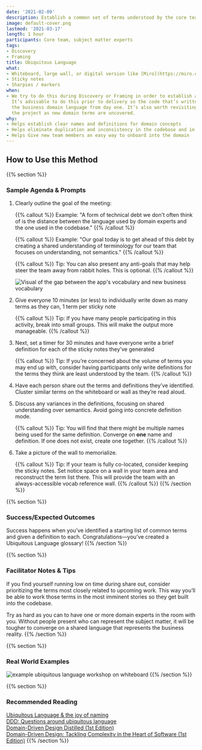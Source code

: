 ```yaml
---
date: '2021-02-09'
description: Establish a common set of terms understood by the core team
image: default-cover.png
lastmod: '2021-03-17'
length: 1 hour
participants: Core team, subject matter experts
tags:
- Discovery
- Framing
title: Ubiquitous Language
what:
- Whiteboard, large wall, or digital version like [Miro](https://miro.com/)
- Sticky notes
- Sharpies / markers
when:
- We try to do this during Discovery or Framing in order to establish a baseline vocabulary.
  It’s advisable to do this prior to delivery so the code that’s written reflects
  the business domain language from day one. It’s also worth revisiting this throughout
  the project as new domain terms are uncovered.
why:
- Helps establish clear names and definitions for domain concepts
- Helps eliminate duplication and inconsistency in the codebase and in team conversations
- Helps Give new team members an easy way to onboard into the domain
---
```


## How to Use this Method

{{% section %}}
### Sample Agenda & Prompts
1. Clearly outline the goal of the meeting:

   {{% callout %}}
   Example: "A form of technical debt we don't often think of is the distance between the language used by domain experts and the one used in the codebase."
   {{% /callout %}}
 
   {{% callout %}}
   Example: "Our goal today is to get ahead of this debt by creating a shared understanding of terminology for our team that focuses on understanding, not semantics."
   {{% /callout %}}

   {{% callout %}}
   Tip: You can also present any anti-goals that may help steer the team away from rabbit holes. This is optional.
   {{% /callout %}}
 
   ![Visual of the gap between the app's vocabulary and new business vocabulary](/images/practices/ubiquitous-language/step-1.png)

1. Give everyone 10 minutes (or less) to individually write down as many terms as they can, 1 term per sticky note

   {{% callout %}}
   Tip: If you have many people participating in this activity, break into small groups. This will make the output more manageable.
   {{% /callout %}}
1. Next, set a timer for 30 minutes and have everyone write a brief definition for each of the sticky notes they’ve generated

   {{% callout %}}
   Tip: If you’re concerned about the volume of terms you may end up with, consider having participants only write definitions for the terms they think are least understood by the team.
   {{% /callout %}}
1. Have each person share out the terms and definitions they’ve identified. Cluster similar terms on the whiteboard or wall as they’re read aloud.

1. Discuss any variances in the definitions, focusing on shared understanding over semantics. Avoid going into concrete definition mode.

   {{% callout %}}
   Tip: You will find that there might be multiple names being used for the same definition. Converge on **one** name and definition. If one does not exist, create one together.
   {{% /callout %}}
1. Take a picture of the wall to memorialize.

   {{% callout %}}
   Tip: If your team is fully co-located, consider keeping the sticky notes. Set notice space on a wall in your team area and reconstruct the term list there. This will provide the team with an always-accessible vocab reference wall.
   {{% /callout %}}
{{% /section %}}

{{% section %}}
### Success/Expected Outcomes
Success happens when you’ve identified a starting list of common terms and given a definition to each. Congratulations—you’ve created a Ubiquitous Language glossary!
{{% /section %}}

{{% section %}}
### Facilitator Notes & Tips

If you find yourself running low on time during share out, consider prioritizing the terms most closely related to upcoming work. This way you’ll be able to work those terms in the most imminent stories so they get built into the codebase.

Try as hard as you can to have one or more domain experts in the room with you. Without people present who can represent the subject matter, it will be tougher to converge on a shared language that represents the business reality.
{{% /section %}}

{{% section %}}
### Real World Examples

![example ubiquitous language workshop on whiteboard](/images/practices/ubiquitous-language/example-1.jpg)
{{% /section %}}

{{% section %}}
### Recommended Reading

[Ubiquitous Language & the joy of naming](https://blog.carbonfive.com/2016/10/04/ubiquitous-language-the-joy-of-naming/)  
[DDD: Questions around ubiquitous language](https://richarddingwall.name/2013/02/16/ubiquitious-language-handling-change/)  
[Domain-Driven Design Distilled (1st Edition)](https://www.amazon.com/Domain-Driven-Design-Distilled-Vaughn-Vernon/dp/0134434420)  
[Domain-Driven Design: Tackling Complexity in the Heart of Software (1st Edition)](https://www.amazon.com/Domain-Driven-Design-Tackling-Complexity-Software/dp/0321125215)
{{% /section %}}